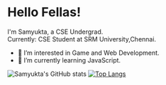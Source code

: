 # Hello Fellas! 
I'm Samyukta, a CSE Undergrad.<br>
Currently: CSE Student at SRM University,Chennai.
- 👀 I’m interested in Game and Web Development.
- 🌱 I’m currently learning JavaScript.

![Samyukta's GitHub stats](https://github-readme-stats.vercel.app/api?username=Neonlight1452&show_icons=true&theme=midnight-purple)
[![Top Langs](https://github-readme-stats.vercel.app/api/top-langs/?username=Neonlight1452&show_icons=true&theme=midnight-purple)](https://github.com/Neonlight1452/github-readme-stats)
